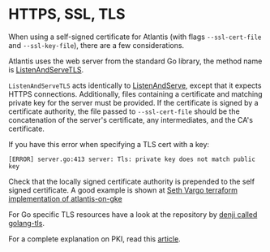# HTTPS, SSL, TLS

When using a self-signed certificate for Atlantis (with flags `--ssl-cert-file` and `--ssl-key-file`),
there are a few considerations.

Atlantis uses the web server from the standard Go library, 
the method name is [ListenAndServeTLS](https://pkg.go.dev/net/http#ListenAndServeTLS).

`ListenAndServeTLS` acts identically to [ListenAndServe](https://pkg.go.dev/net/http#ListenAndServe),
except that it expects HTTPS connections. 
Additionally, files containing a certificate and matching private key for the server must be provided. 
If the certificate is signed by a certificate authority, 
the file passed to `--ssl-cert-file` should be the concatenation of the server's certificate, any intermediates, and the CA's certificate. 

If you have this error when specifying a TLS cert with a key: 
```
[ERROR] server.go:413 server: Tls: private key does not match public key
```

Check that the locally signed certificate authority is prepended to the self signed certificate.
A good example is shown at [Seth Vargo terraform implementation of atlantis-on-gke](https://github.com/sethvargo/atlantis-on-gke/blob/master/terraform/tls.tf#L64-L84)

For Go specific TLS resources have a look at the repository by [denji called golang-tls](https://github.com/denji/golang-tls).

For a complete explanation on PKI, read this [article](https://smallstep.com/blog/everything-pki.html).



